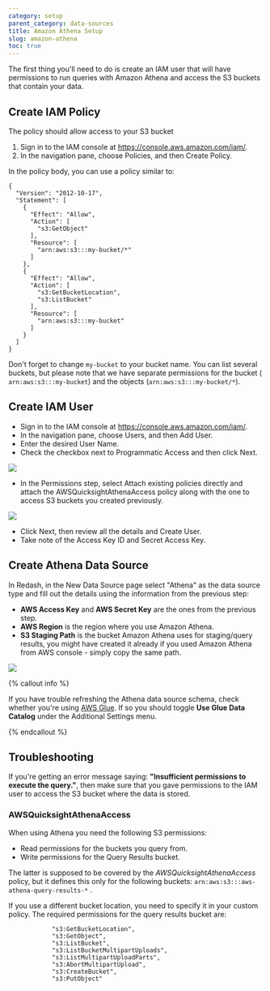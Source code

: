 ```yaml
---
category: setup
parent_category: data-sources
title: Amazon Athena Setup
slug: amazon-athena
toc: true
---
```


The first thing you'll need to do is create an IAM user that will have
permissions to run queries with Amazon Athena and access the S3 buckets that
contain your data.

## Create IAM Policy

The policy should allow access to your S3 bucket

1. Sign in to the IAM console at <https://console.aws.amazon.com/iam/>.
2. In the navigation pane, choose Policies, and then Create Policy.

In the policy body, you can use a policy similar to:

```
{
  "Version": "2012-10-17",
  "Statement": [
    {
      "Effect": "Allow",
      "Action": [
        "s3:GetObject"
      ],
      "Resource": [
        "arn:aws:s3:::my-bucket/*"
      ]
    },
    {
      "Effect": "Allow",
      "Action": [
        "s3:GetBucketLocation",
        "s3:ListBucket"
      ],
      "Resource": [
        "arn:aws:s3:::my-bucket"
      ]
    }
  ]
}
```

Don't forget to change `my-bucket` to your bucket name. You can list several
buckets, but please note that we have separate permissions for the bucket (
`arn:aws:s3:::my-bucket`) and the objects (`arn:aws:s3:::my-bucket/*`).

## Create IAM User

- Sign in to the IAM console at <https://console.aws.amazon.com/iam/>.
- In the navigation pane, choose Users, and then Add User.
- Enter the desired User Name.
- Check the checkbox next to Programmatic Access and then click Next.

![](/assets/images/docs/gitbook/athena_iam_console1.png)

- In the Permissions step, select Attach existing policies directly and attach
  the AWSQuicksightAthenaAccess policy along with the one to access S3 buckets
  you created previously.

![](/assets/images/docs/gitbook/athena_iam_console2.png)

- Click Next, then review all the details and Create User.
- Take note of the Access Key ID and Secret Access Key.

## Create Athena Data Source

In Redash, in the New Data Source page select "Athena" as the data source type
and fill out the details using the information from the previous step:

- **AWS Access Key** and **AWS Secret Key** are the ones from the previous step.
- **AWS Region** is the region where you use Amazon Athena.
- **S3 Staging Path** is the bucket Amazon Athena uses for staging/query
  results, you might have created it already if you used Amazon Athena from AWS
  console - simply copy the same path.

![](/assets/images/docs/gitbook/athena_data_source.png)

{% callout info %}

If you have trouble refreshing the Athena data source schema, check whether
you're using
[AWS Glue](https://docs.aws.amazon.com/athena/latest/ug/glue-athena.html). If so
you should toggle **Use Glue Data Catalog** under the Additional Settings menu.

{% endcallout %}

## Troubleshooting

If you're getting an error message saying: **"Insufficient permissions to
execute the query."**, then make sure that you gave permissions to the IAM user
to access the S3 bucket where the data is stored.

### AWSQuicksightAthenaAccess

When using Athena you need the following S3 permissions:

- Read permissions for the buckets you query from.
- Write permissions for the Query Results bucket.

The latter is supposed to be covered by the _AWSQuicksightAthenaAccess_ policy,
but it defines this only for the following buckets:
`arn:aws:s3:::aws-athena-query-results-*` .

If you use a different bucket location, you need to specify it in your custom
policy. The required permissions for the query results bucket are:

                "s3:GetBucketLocation",
                "s3:GetObject",
                "s3:ListBucket",
                "s3:ListBucketMultipartUploads",
                "s3:ListMultipartUploadParts",
                "s3:AbortMultipartUpload",
                "s3:CreateBucket",
                "s3:PutObject"

